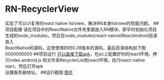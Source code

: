 # RN-RecyclerView
实现了可以UI复用的react native listview，解决RN本身listview的性能问题。
##项目配置
请在项目中的ReactNative文件夹里面放入RN模块，即平时初始化项目生成的node_modules，然后在node_modules\react-native\ReactAndroid目录放入<br>
ReactNative的源码，这里使用的时0.28版本的源码，最后目录结构如下图
0000000000
##项目运行
[可以直接下载apk](https://github.com/iceskyblue/RN-RecyclerView/blob/master/app-debug.apk)，在pc上配置好你的react环境，拷贝index.android.js 和文件夹RecyclerList到react环境，执行react-native start，然后打开apk<br>设置服务器地址。
##运行截图
 [图片](https://github.com/iceskyblue/RN-RecyclerView/blob/master/Screenshot.png)
